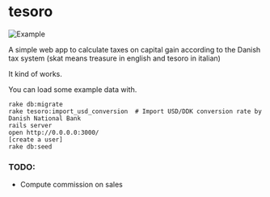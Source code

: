tesoro
======

![Example](http://f.cl.ly/items/002R0d1u0D332h3p0R03/Screen%20Shot%202014-12-17%20at%2009.27.13.png)

A simple web app to calculate taxes on capital gain according to the Danish tax system (skat means treasure in english and tesoro in italian)

It kind of works.

You can load some example data with.

```
rake db:migrate
rake tesoro:import_usd_conversion  # Import USD/DDK conversion rate by Danish National Bank
rails server
open http://0.0.0.0:3000/
[create a user]
rake db:seed
```

### TODO:
- Compute commission on sales
